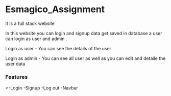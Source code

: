 <h1>Esmagico_Assignment</h1>
<p>It is a full stack website</p>
<p>In this website you can login and signup data get saved in database a user can login as user and admin .</p>
<p>Login as user - You can see the details of the user </p>
<p>Login as admin - You can see all user as well as you can edit and detaile the user data</p>
<h3>Features </h3>
>-Login
-Signup
-Log out
-Navbar
